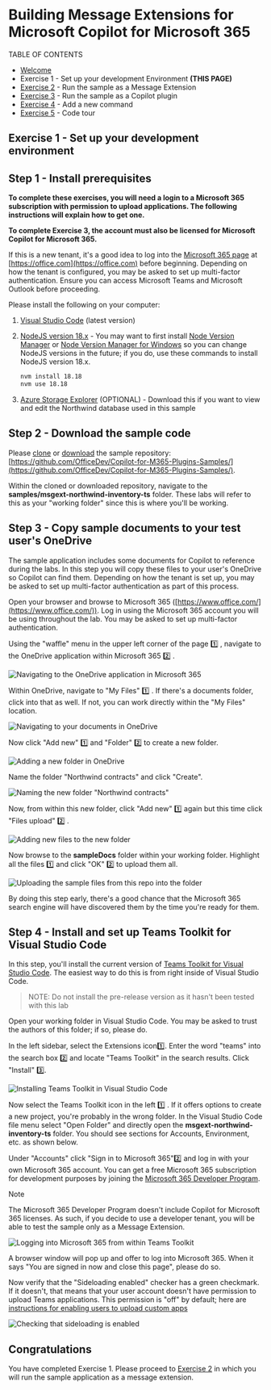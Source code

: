 # Building Message Extensions for Microsoft Copilot for Microsoft 365

TABLE OF CONTENTS

* [Welcome](./Exercise%2000%20-%20Welcome.md) 
* Exercise 1 - Set up your development Environment **(THIS PAGE)**
* [Exercise 2](./Exercise%2002%20-%20Run%20sample%20app.md) - Run the sample as a Message Extension
* [Exercise 3](./Exercise%2003%20-%20Run%20in%20Copilot.md) - Run the sample as a Copilot plugin
* [Exercise 4](./Exercise%2003%20-%20Add%20a%20new%20command.md) - Add a new command
* [Exercise 5](./Exercise%2005%20-%20Code%20tour.md) - Code tour

## Exercise 1 - Set up your development environment

## Step 1 - Install prerequisites

**To complete these exercises, you will need a login to a Microsoft 365 subscription with permission to upload applications. The following instructions will explain how to get one.**

**To complete Exercise 3, the account must also be licensed for Microsoft Copilot for Microsoft 365.**

If this is a new tenant, it's a good idea to log into the [Microsoft 365 page](https://office.com) at [https://office.com](https://office.com) before beginning. Depending on how the tenant is configured, you may be asked to set up multi-factor authentication. Ensure you can access Microsoft Teams and Microsoft Outlook before proceeding.

Please install the following on your computer:

1. [Visual Studio Code](https://code.visualstudio.com/) (latest version)

2. [NodeJS version 18.x](https://nodejs.org/download/release/v18.18.2/) - You may want to first install [Node Version Manager](https://github.com/nvm-sh/nvm) or [Node Version Manager for Windows](https://github.com/coreybutler/nvm-windows) so you can change NodeJS versions in the future; if you do, use these commands to install NodeJS version 18.x.

    ~~~sh
    nvm install 18.18
    nvm use 18.18
    ~~~

3. [Azure Storage Explorer](https://azure.microsoft.com/products/storage/storage-explorer/) (OPTIONAL) - Download this if you want to view and edit the Northwind database used in this sample

## Step 2 - Download the sample code

Please [clone](https://github.com/OfficeDev/Copilot-for-M365-Plugins-Samples.git) or [download](https://github.com/OfficeDev/Copilot-for-M365-Plugins-Samples.git) the sample repository: [https://github.com/OfficeDev/Copilot-for-M365-Plugins-Samples/](https://github.com/OfficeDev/Copilot-for-M365-Plugins-Samples/).

Within the cloned or downloaded repository, navigate to the **samples/msgext-northwind-inventory-ts** folder. These labs will refer to this as your "working folder" since this is where you'll be working.

## Step 3 - Copy sample documents to your test user's OneDrive

The sample application includes some documents for Copilot to reference during the labs. In this step you will copy these files to your user's OneDrive so Copilot can find them. Depending on how the tenant is set up, you may be asked to set up multi-factor authentication as part of this process.

Open your browser and browse to Microsoft 365 ([https://www.office.com/](https://www.office.com/)). Log in using the Microsoft 365 account you will be using throughout the lab. You may be asked to set up multi-factor authentication.

Using the "waffle" menu in the upper left corner of the page 1️⃣ , navigate to the OneDrive application within Microsoft 365 2️⃣ .

![Navigating to the OneDrive application in Microsoft 365](./images/01-02-CopySampleFiles-01.png)

Within OneDrive, navigate to "My Files" 1️⃣ . If there's a documents folder, click into that as well. If not, you can work directly within the "My Files" location.

![Navigating to your documents in OneDrive](./images/01-02-CopySampleFiles-02.png)

Now click "Add new" 1️⃣ and "Folder" 2️⃣ to create a new folder.

![Adding a new folder in OneDrive](./images/01-02-CopySampleFiles-03.png)

Name the folder "Northwind contracts" and click "Create".

![Naming the new folder "Northwind contracts"](./images/01-02-CopySampleFiles-03b.png)

Now, from within this new folder, click "Add new" 1️⃣  again but this time click "Files upload" 2️⃣ .

![Adding new files to the new folder](./images/01-02-CopySampleFiles-04.png)

Now browse to the **sampleDocs** folder within your working folder. Highlight all the files 1️⃣ and click "OK" 2️⃣  to upload them all.

![Uploading the sample files from this repo into the folder](./images/01-02-CopySampleFiles-05.png)

By doing this step early, there's a good chance that the Microsoft 365 search engine will have discovered them by the time you're ready for them.

## Step 4 - Install and set up Teams Toolkit for Visual Studio Code

In this step, you'll install the current version of [Teams Toolkit for Visual Studio Code](https://learn.microsoft.com/microsoftteams/platform/toolkit/teams-toolkit-fundamentals?pivots=visual-studio-code-v5). The easiest way to do this is from right inside of Visual Studio Code.

> NOTE: Do not install the pre-release version as it hasn't been tested with this lab

Open your working folder in Visual Studio Code. You may be asked to trust the authors of this folder; if so, please do.

In the left sidebar, select the Extensions icon1️⃣. Enter the word "teams" into the search box 2️⃣ and locate "Teams Toolkit" in the search results. Click "Install" 3️⃣.

![Installing Teams Toolkit in Visual Studio Code](./images/01-04-Install-TTK-01.png)

Now select the Teams Toolkit icon in the left 1️⃣ . If it offers options to create a new project, you're probably in the wrong folder. In the Visual Studio Code file menu select "Open Folder" and directly open the **msgext-northwind-inventory-ts** folder. You should see sections for Accounts, Environment, etc. as shown below.

Under "Accounts" click "Sign in to Microsoft 365"2️⃣ and log in with your own Microsoft 365 account. You can get a free Microsoft 365 subscription for development purposes by joining the [Microsoft 365 Developer Program](https://developer.microsoft.com/microsoft-365/dev-program).

> [!NOTE]
> The Microsoft 365 Developer Program doesn't include Copilot for Microsoft 365 licenses. As such, if you decide to use a developer tenant, you will be able to test the sample only as a Message Extension.

![Logging into Microsoft 365 from within Teams Toolkit](./images/01-04-Setup-TTK-01.png)

A browser window will pop up and offer to log into Microsoft 365. When it says "You are signed in now and close this page", please do so.

Now verify that the "Sideloading enabled" checker has a green checkmark. If it doesn't, that means that your user account doesn't have permission to upload Teams applications. This permission is "off" by default; here are [instructions for enabling users to upload custom apps](https://learn.microsoft.com/microsoftteams/teams-custom-app-policies-and-settings#allow-users-to-upload-custom-apps)

![Checking that sideloading is enabled](./images/01-04-Setup-TTK-03.png)

## Congratulations

You have completed Exercise 1.
Please proceed to [Exercise 2](./Exercise%2002%20-%20Run%20sample%20app.md) in which you will run the sample application as a message extension.
